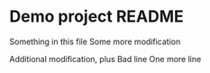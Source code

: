 # Demo project README

Something in this file
Some more modification

Additional modification, plus Bad line
One more line
